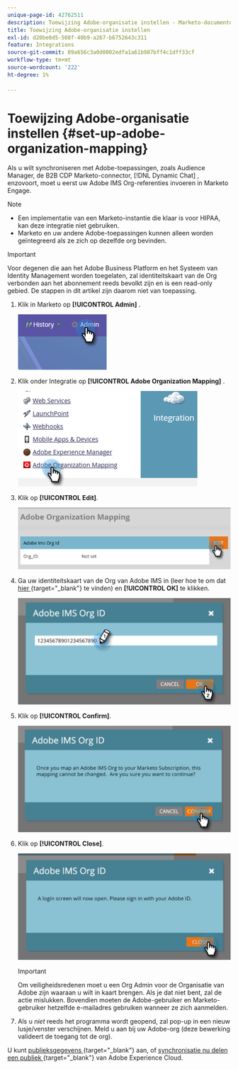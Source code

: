 ```yaml
---
unique-page-id: 42762511
description: Toewijzing Adobe-organisatie instellen - Marketo-documenten - Productdocumentatie
title: Toewijzing Adobe-organisatie instellen
exl-id: d20be0d5-508f-40b9-a267-b6752643c311
feature: Integrations
source-git-commit: 09a656c3a0d0002edfa1a61b987bff4c1dff33cf
workflow-type: tm+mt
source-wordcount: '222'
ht-degree: 1%

---
```


# Toewijzing Adobe-organisatie instellen {#set-up-adobe-organization-mapping}

Als u wilt synchroniseren met Adobe-toepassingen, zoals Audience Manager, de B2B CDP Marketo-connector, [!DNL Dynamic Chat] , enzovoort, moet u eerst uw Adobe IMS Org-referenties invoeren in Marketo Engage.

>[!NOTE]
>
>* Een implementatie van een Marketo-instantie die klaar is voor HIPAA, kan deze integratie niet gebruiken.
>* Marketo en uw andere Adobe-toepassingen kunnen alleen worden geïntegreerd als ze zich op dezelfde org bevinden.

>[!IMPORTANT]
>
>Voor degenen die aan het Adobe Business Platform en het Systeem van Identity Management worden toegelaten, zal identiteitskaart van de Org verbonden aan het abonnement reeds bevolkt zijn en is een read-only gebied. De stappen in dit artikel zijn daarom niet van toepassing.

1. Klik in Marketo op **[!UICONTROL Admin]** .

   ![](assets/set-up-adobe-experience-cloud-audience-sharing-1.png)

1. Klik onder Integratie op **[!UICONTROL Adobe Organization Mapping]** .

   ![](assets/set-up-adobe-experience-cloud-audience-sharing-2.png)

1. Klik op **[!UICONTROL Edit]**.

   ![](assets/set-up-adobe-experience-cloud-audience-sharing-3.png)

1. Ga uw identiteitskaart van de Org van Adobe IMS in (leer hoe te om dat [&#x200B; hier &#x200B;](https://experienceleague.adobe.com/docs/control-panel/using/faq.html?lang=nl-NL){target="_blank"} te vinden) en **[!UICONTROL OK]** te klikken.

   ![](assets/set-up-adobe-experience-cloud-audience-sharing-4.png)

1. Klik op **[!UICONTROL Confirm]**.

   ![](assets/set-up-adobe-experience-cloud-audience-sharing-5.png)

1. Klik op **[!UICONTROL Close]**.

   ![](assets/set-up-adobe-experience-cloud-audience-sharing-6.png)

   >[!IMPORTANT]
   >
   >Om veiligheidsredenen moet u een Org Admin voor de Organisatie van Adobe zijn waaraan u wilt in kaart brengen. Als je dat niet bent, zal de actie mislukken. Bovendien moeten de Adobe-gebruiker en Marketo-gebruiker hetzelfde e-mailadres gebruiken wanneer ze zich aanmelden.

1. Als u _niet_ reeds het programma wordt geopend, zal pop-up in een nieuw lusje/venster verschijnen. Meld u aan bij uw Adobe-org (deze bewerking valideert de toegang tot de org).

U kunt [&#x200B; publieksgegevens &#x200B;](/help/marketo/product-docs/core-marketo-concepts/smart-lists-and-static-lists/static-lists/send-a-list-to-adobe-experience-cloud.md){target="_blank"} aan, of [&#x200B; synchronisatie nu delen een publiek &#x200B;](/help/marketo/product-docs/adobe-experience-cloud-integrations/sync-an-audience-from-adobe-experience-cloud.md){target="_blank"} van Adobe Experience Cloud.

